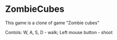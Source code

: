 # ZombieCubes

This game is a clone of game "Zombie cubes"

Contols:
W, A, S, D - walk;
Left mouse button - shoot
